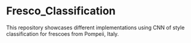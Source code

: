 # Fresco_Classification
This repository showcases different implementations using CNN of style classification for frescoes from Pompeii, Italy. 
